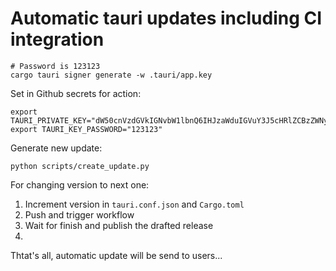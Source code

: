 # Automatic tauri updates including CI integration

```console
# Password is 123123
cargo tauri signer generate -w .tauri/app.key
```

Set in Github secrets for action:
```console
export TAURI_PRIVATE_KEY="dW50cnVzdGVkIGNvbW1lbnQ6IHJzaWduIGVuY3J5cHRlZCBzZWNyZXQga2V5ClJXUlRZMEl5a1hsMHhLUTQrWHoveDVzQkRDU3k1UmZnT3IwcmtWcndaU1NmeDFvRE5mY0FBQkFBQUFBQUFBQUFBQUlBQUFBQVVnMVdpcm9ETzdHT1RVb1doeFpSL3B2cUJKOGFpV3ZpL09UbVFUMDliOGZTbU80VjFobnhkNmNwdnA0OUhiN0p4eHFySm9DMHcrT2plc0VpWi9haHR0WjlmTGpBUHJXMzZicG0xdHdxb0ZMS1BKaFZRYURBYTBha1ZZbW9EdmttWWRFOElQdUlWclU9Cg=="
export TAURI_KEY_PASSWORD="123123"
```

Generate new update:
```console
python scripts/create_update.py
```

For changing version to next one:
1. Increment version in `tauri.conf.json` and `Cargo.toml`
2. Push and trigger workflow
3. Wait for finish and publish the drafted release
4. 
Thtat's all, automatic update will be send to users...
